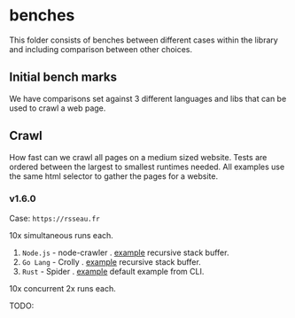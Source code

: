 # benches

This folder consists of benches between different cases within the library and including comparison between other choices.

## Initial bench marks

We have comparisons set against 3 different languages and libs that can be used to crawl a web page.

## Crawl

How fast can we crawl all pages on a medium sized website. Tests are ordered between the largest to smallest runtimes needed. All examples use the same html selector to gather the pages for a website.

### v1.6.0

Case: `https://rsseau.fr`

10x simultaneous runs each.

1. `Node.js` - node-crawler
   . [example](./node_crawler.rs) recursive stack buffer.
1. `Go Lang` - Crolly
   . [example](./go_crolly.rs) recursive stack buffer.
1. `Rust` - Spider
   . [example](./crawl.rs) default example from CLI.

10x concurrent 2x runs each.

TODO:
